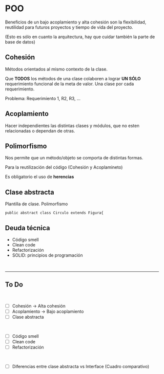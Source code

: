 # POO

Beneficios de un bajo acoplamiento y alta cohesión son la flexibilidad, reutilidad para futuros proyectos y tiempo de vida del proyecto.

(Esto es sólo en cuanto la arquitectura, hay que cuidar también la parte de base de datos)

## Cohesión

Métodos orientados al mismo contexto de la clase.

Que **TODOS** los métodos de una clase colaboren a lograr **UN SÓLO** requerimiento funcional de la meta de valor. Una clase por cada requerimiento.

Problema: Requerimiento 1, R2, R3, ...



## Acoplamiento

Hacer independientes las distintas clases y módulos, que no esten relacionadas o dependan de otras.


## Polimorfismo

Nos permite que un método/objeto se comporta de distintas formas.

Para la reutilización del código (Cohesión y Acoplamineto)

Es obligatorio el uso de **herencias**

## Clase abstracta

Plantilla de clase. Polimorfismo

`public abstract class Circulo extends Figura{`


## Deuda técnica

- Código smell
- Clean code
- Refactorización
- SOLID: principios de programación


<br>

---

## To Do

<br>

- [ ] Cohesión -> Alta cohesión
- [ ] Acoplamiento -> Bajo acoplamiento
- [ ] Clase abstracta
  
<br>

- [ ] Código smell
- [ ] Clean code
- [ ] Refactorización

<br>

- [ ] Diferencias entre clase abstracta vs Interface (Cuadro comparativo)